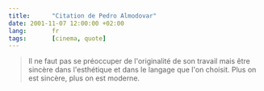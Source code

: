 ```yaml
---
title:      "Citation de Pedro Almodovar"
date: 2001-11-07 12:00:00 +02:00
lang:       fr
tags:       [cinema, quote]
---
```


> Il ne faut pas se préoccuper de l'originalité de son travail mais être sincère dans l'esthétique et dans le langage que l'on choisit. Plus on est sincère, plus on est moderne.
